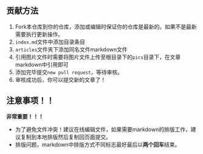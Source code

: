 ## 贡献方法
1. Fork本仓库到你的仓库，添加或编辑时保证你的仓库是最新的。如果不是最新需要执行更新操作。
2. `index.md`文件中添加目录条目
3. `articles`文件夹下添加同名文件markdown文件
4. 引用图片文件时需要将图片文件上传至根目录下的`pics`目录下，在文章markdown中引用即可
5. 添加完毕提交`new pull request`，等待审核。
6. 审核成功后，你可以提交新的文章了！

## 注意事项！！

**非常重要！！！**
* 为了避免文件冲突！建议在线编辑文件，如果需要markdown的排版工作，建议复制到本地排版然后复制回页面提交。
* 排版问题，markdown中排版方式不同标志最好最后以**两个回车**结束。
